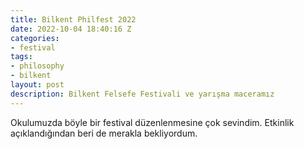 ```yaml
---
title: Bilkent Philfest 2022
date: 2022-10-04 18:40:16 Z
categories:
- festival
tags:
- philosophy
- bilkent
layout: post
description: Bilkent Felsefe Festivali ve yarışma maceramız
---
```


 Okulumuzda böyle bir festival düzenlenmesine çok sevindim. Etkinlik açıklandığından beri de merakla bekliyordum.
